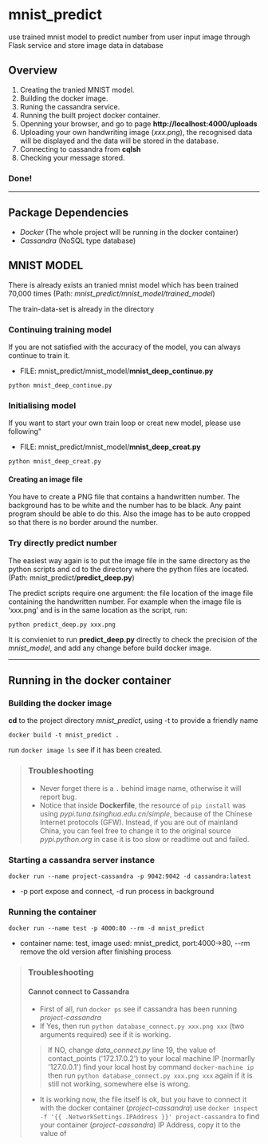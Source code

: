 # mnist_predict
use trained mnist model to predict number from user input image through Flask service and store image data in database

## Overview
1. Creating the tranied MNIST model.
2. Building the docker image.
3. Runing the cassandra service.
4. Running the built project docker container.
5. Openning your browser, and go to page **http://localhost:4000/uploads**
6. Uploading your own handwriting image (*xxx.png*), the recognised data will be displayed and the data will be stored in the database.
7. Connecting to cassandra from **cqlsh**
8. Checking your message stored. 
### Done!
--------------------------------------------------------------------------------------------------------------------------

## Package Dependencies
- *Docker* (The whole project will be running in the docker container)
- *Cassandra* (NoSQL type database)

## MNIST MODEL 
There is already exists an tranied mnist model which has been trained 70,000 times (Path: *mnist_predict/mnist_model/trained_model*)

The train-data-set is already in the directory
### Continuing training model
If you are not satisfied with the accuracy of the model, you can always continue to train it.
- FILE: mnist_predict/mnist_model/**mnist_deep_continue.py**

`python mnist_deep_continue.py`

### Initialising model
If you want to start your own train loop or creat new model, please use following"
- FILE: mnist_predict/mnist_model/**mnist_deep_creat.py**

`python mnist_deep_creat.py`

#### Creating an image file
You have to create a PNG file that contains a handwritten number. The background has to be white and the number has to be black. Any paint program should be able to do this. Also the image has to be auto cropped so that there is no border around the number.

### Try directly predict number
The easiest way again is to put the image file in the same directory as the python scripts and cd to the directory where the python files are located. (Path: mnist_predict/**predict_deep.py**)

The predict scripts require one argument: the file location of the image file containing the handwritten number. For example when the image file is ‘xxx.png’ and is in the same location as the script, run:

`python predict_deep.py xxx.png`

It is convieniet to run **predict_deep.py** directly to check the precision of the *mnist_model*, and add any change before build docker image.

--------------------------------------------------------------------------------------------------------------------------

## Running in the docker container

### Building the docker image
**cd** to the project directory *mnist_predict*, using -t to provide a friendly name

``` docker build -t mnist_predict . ```

run `docker image ls` see if it has been created.

> ### Troubleshooting
>- Never forget there is a `.` behind image name, otherwise it will report bug.
>- Notice that inside **Dockerfile**, the resource of `pip install` was using *pypi.tuna.tsinghua.edu.cn/simple*, because of the Chinese Internet protocols (GFW). Instead, if you are out of mainland China, you can feel free to change it to the original source *pypi.python.org* in case it is too slow or readtime out and failed.

### Starting a cassandra server instance
``` docker run --name project-cassandra -p 9042:9042 -d cassandra:latest ```

- -p port expose and connect, -d run process in background

### Running the container
```docker run --name test -p 4000:80 --rm -d mnist_predict```
- container name: test, image used: mnist_predict, port:4000->80, --rm remove the old version after finishing process

> ### Troubleshooting 
> #### Cannot connect to Cassandra
>- First of all, run `docker ps` see if cassandra has been running *project-cassandra*
>- If Yes, then run `python database_connect.py xxx.png xxx` (two arguments required) see if it is working. 
>> 	If NO, change *data_connect.py* line 19, the value of contact_points ('172.17.0.2') to your local machine IP (normarlly '127.0.0.1')
> 	find your local host by command `docker-machine ip` 
>>then run `python database_connect.py xxx.png xxx` again
>> 	if it is still not working, somewhere else is wrong.
>- It is working now, the file itself is ok, but you have to connect it with the docker container (*project-cassandra*) 
> 	use `docker inspect -f '{{ .NetworkSettings.IPAddress }}' project-cassandra` 
> 	to find your container (*project-cassandra*) IP Address, copy it to the value of 










